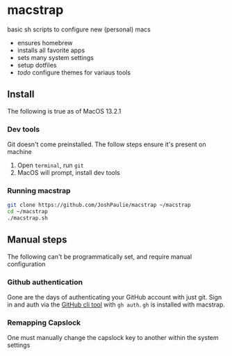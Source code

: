 # macstrap
basic sh scripts to configure new (personal) macs

- ensures homebrew
- installs all favorite apps
- sets many system settings
- setup dotfiles
- _todo_ configure themes for variaus tools

## Install
The following is true as of MacOS 13.2.1

### Dev tools
Git doesn't come preinstalled. The follow steps ensure it's present on machine

1. Open `terminal`, run `git`
2. MacOS will prompt, install dev tools

### Running macstrap
```sh
git clone https://github.com/JoshPaulie/macstrap ~/macstrap
cd ~/macstrap
./macstrap.sh
```

## Manual steps
The following can't be programmatically set, and require manual configuration

### Github authentication
Gone are the days of authenticating your GitHub account with just git. Sign in and auth via the [GitHub cli tool](https://cli.github.com) with `gh auth`. `gh` is installed with macstrap.

### Remapping Capslock
One must manually change the capslock key to another within the system settings

